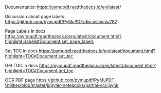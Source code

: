 Documentation
https://pymupdf.readthedocs.io/en/latest/

Discussion about page labels
https://github.com/pymupdf/PyMuPDF/discussions/782

Page Labels in docs
https://pymupdf.readthedocs.io/en/latest/document.html?highlight=labels#Document.set_page_labels

Set TOC in docs
https://pymupdf.readthedocs.io/en/latest/document.html?highlight=TOC#Document.set_toc

Get TOC in docs
https://pymupdf.readthedocs.io/en/latest/document.html?highlight=TOC#Document.get_toc

OCR PDF page
https://github.com/pymupdf/PyMuPDF-Utilities/blob/master/jupyter-notebooks/partial-ocr.ipynb
